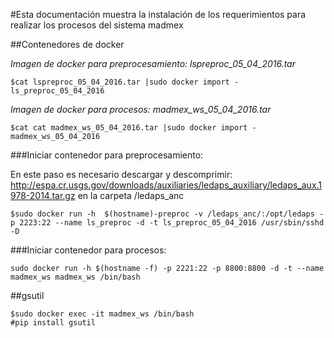#Esta documentación muestra la instalación de los requerimientos para realizar los procesos del sistema madmex

##Contenedores de docker

*Imagen de docker para preprocesamiento: lspreproc_05_04_2016.tar*

```
$cat lspreproc_05_04_2016.tar |sudo docker import - ls_preproc_05_04_2016
```


*Imagen de docker para procesos: madmex_ws_05_04_2016.tar*

```
$cat cat madmex_ws_05_04_2016.tar |sudo docker import - madmex_ws_05_04_2016
```

###Iniciar contenedor para preprocesamiento:

En este paso es necesario descargar y descomprimir: http://espa.cr.usgs.gov/downloads/auxiliaries/ledaps_auxiliary/ledaps_aux.1978-2014.tar.gz en la carpeta /ledaps_anc


```
$sudo docker run -h  $(hostname)-preproc -v /ledaps_anc/:/opt/ledaps -p 2223:22 --name ls_preproc -d -t ls_preproc_05_04_2016 /usr/sbin/sshd -D
```

###Iniciar contenedor para procesos:


```
sudo docker run -h $(hostname -f) -p 2221:22 -p 8800:8800 -d -t --name madmex_ws madmex_ws /bin/bash
```

##gsutil

```
$sudo docker exec -it madmex_ws /bin/bash
#pip install gsutil
```
